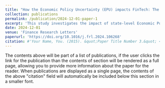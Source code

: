 ```yaml
---
title: "How the Economic Policy Uncertainty (EPU) impacts FinTech: The implication of P2P lending markets"
collection: publications
permalink: /publication/2024-12-01-paper-1
excerpt: 'This study investigates the impact of state-level Economic Policy Uncertainty (EPU) on FinTech lending marketplace. Leveraging two large-scale Peer-to-Peer (P2P) datasets of LendingClub and Prosper from 2010 to 2019 alongside the news-based EPU index, we unveil a causal relationship between the EPU and both the interest rates and loan amounts. Economically, a one-standard-deviation increase in EPU causes 4.49 and 8.90 basis points change in P2P loan rates, and 1.56% and 1.28% variation in loan amounts, for LendingClub and Prosper, respectively. Furthermore, the national-sourced EPU has a relatively stronger effect on LendingClub, while the state-sourced EPU imposes more impacts on Prosper.'
date: 2024-12-01
venue: 'Finance Research Letters'
paperurl: 'https://doi.org/10.1016/j.frl.2024.106268'
citation: #'Your Name, You. (2015). &quot;Paper Title Number 3.&quot; <i>Journal 1</i>. 1(3).'
---
```


The contents above will be part of a list of publications, if the user clicks the link for the publication than the contents of section will be rendered as a full page, allowing you to provide more information about the paper for the reader. When publications are displayed as a single page, the contents of the above "citation" field will automatically be included below this section in a smaller font.
